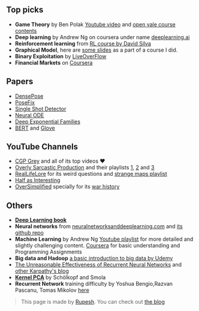 ## Top picks

* **Game Theory** by Ben Polak [Youtube video](https://www.youtube.com/playlist?list=PL6EF60E1027E1A10B) and [open yale course contents](https://oyc.yale.edu/economics/econ-159)
* **Deep learning** by Andrew Ng on coursera under name [deeplearning.ai](https://www.coursera.org/deeplearning-ai)
* **Reinforcement learning** from [RL course by David Silva](https://www.youtube.com/playlist?list=PLqYmG7hTraZDM-OYHWgPebj2MfCFzFObQ)
* **Graphical Model**, here are [some slides](https://www.cse.iitb.ac.in/~sunita/talks/graphical.pdf) as a part of a course I did.
* **Binary Exploitation** by [LiveOverFlow](https://www.youtube.com/playlist?list=PLhixgUqwRTjxglIswKp9mpkfPNfHkzyeN)
* **Financial Markets** on [Coursera](https://www.coursera.org/learn/financial-markets-global)


## Papers
* [DensePose](http://densepose.org)
* [PoseFix](https://arxiv.org/abs/1812.03595)
* [Single Shot Detector](https://arxiv.org/abs/1512.02325)
* [Neural ODE](https://arxiv.org/abs/1806.07366)
* [Deep Exponential Families](https://arxiv.org/abs/1411.2581)
* [BERT](https://arxiv.org/abs/1810.04805) and [Glove](https://nlp.stanford.edu/projects/glove/)

## YouTube Channels
* [CGP Grey](https://www.youtube.com/user/CGPGrey/) and all of its top videos ❤️
* [Overly Sarcastic Production](https://www.youtube.com/user/RedEyesTakeWarning) and their playlists [1](https://www.youtube.com/playlist?list=PLDb22nlVXGgfwG1qbOtNgu897E_ky_8To), [2](https://www.youtube.com/playlist?list=PLDb22nlVXGgdPqE7Hs4F2oI7GBTmLhh7k) and [3](https://www.youtube.com/playlist?list=PLDb22nlVXGgejkqtviaUIqKZvOe8bMb86)
* [RealLifeLore](https://www.youtube.com/channel/UCP5tjEmvPItGyLhmjdwP7Ww) for its weird questions and [strange maps playlist](https://www.youtube.com/playlist?list=PLyXor-IbFvGR37eL0G4eSwO9GczeUcY89)
* [Half as Interesting](https://www.youtube.com/channel/UCuCkxoKLYO_EQ2GeFtbM_bw)
* [OverSimplified](https://www.youtube.com/user/Webzwithaz) specially for its [war history](https://www.youtube.com/playlist?list=PLQw_XrMliWVYSc66IpEnrr1MxCxy0H1SH)


## Others

* [**Deep Learning book**](https://www.deeplearningbook.org/)
* **Neural networks** from [neuralnetworksanddeeplearning.com](http://neuralnetworksanddeeplearning.com/) and [its github repo](https://github.com/mnielsen/neural-networks-and-deep-learning)
* **Machine Learning** by Andrew Ng  [Youtube playlist](https://www.youtube.com/playlist?list=PLA89DCFA6ADACE599) for more detailed and slightly challenging content. [Coursera](https://www.coursera.org/learn/machine-learning) for basic understanding and Programming Assignments
* **Big data and Hadoop** [a basic introduction to big data by Udemy](https://www.udemy.com/course/hadoop-big-data-must-see-introduction-to-big-data/)
* [The Unreasonable Effectiveness of Recurrent Neural Networks](https://karpathy.github.io/2015/05/21/rnn-effectiveness/) and [other Karpathy's blog](https://karpathy.github.io/)
* [**Kernel PCA**](http://www.mitpressjournals.org/doi/10.1162/089976698300017467) by Schölkopf and Smola
* **Recurrent Network** training difficulty by Yoshua Bengio,Razvan Pascanu, Tomas Mikolov [here](https://arxiv.org/pdf/1211.5063)

> This page is made by [Rupesh](https://rupesh.info). You can check out [the blog](https://rupesh.info/blog)


